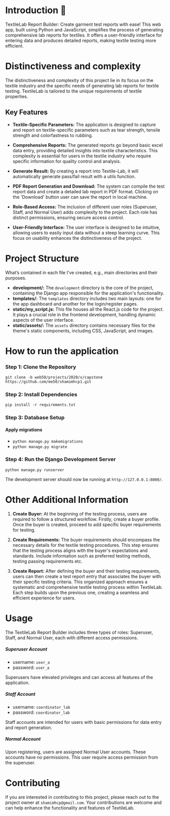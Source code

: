 # Introduction 🚀
TextileLab Report Builder: Create garment test reports with ease! This web app, built using Python and JavaScript, simplifies the process of generating comprehensive lab reports for textiles. It offers a user-friendly interface for entering data and produces detailed reports, making textile testing more efficient. 

# Distinctiveness and complexity
The distinctiveness and complexity of this project lie in its focus on the textile industry and the specific needs of generating lab reports for textile testing. TextileLab is tailored to the unique requirements of textile properties.

## Key Features
- **Textile-Specific Parameters:** The application is designed to capture and report on textile-specific parameters such as tear strength, tensile strength and colorfastness to rubbing.

- **Comprehensive Reports:** The generated reports go beyond basic excel data entry, providing detailed insights into textile characteristics. This complexity is essential for users in the textile industry who require specific information for quality control and analysis.

- **Generate Result:** By creating a report into Textile-Lab, it will automatically generate pass/fail result with a utils function.

- **PDF Report Generation and Download:** The system can compile the test report data and create a detailed lab report in PDF format. Clicking on the 'Download' button user can save the report in local machine.

- **Role-Based Access:** The inclusion of different user roles (Superuser, Staff, and Normal User) adds complexity to the project. Each role has distinct permissions, ensuring secure access control.

- **User-Friendly Interface:** The user interface is designed to be intuitive, allowing users to easily input data without a steep learning curve. This focus on usability enhances the distinctiveness of the project.

# Project Structure
What’s contained in each file I've created, e.g., main directories and their purposes.

- **development/:** The `development` directory is the core of the project, containing the Django app responsible for the application's functionality.
- **templates/:** The `templates` directory includes two main layouts: one for the app dashboard and another for the login/register pages. 
- **static/my_script.js:** This file houses all the React.js code for the project. It plays a crucial role in the frontend development, handling dynamic aspects of the user interface.
- **static/assets/:** The `assets` directory contains necessary files for the theme's static components, including CSS, JavaScript, and images. 

# How to run the application

### Step 1: Clone the Repository
`git clone -b web50/projects/2020/x/capstone https://github.com/me50/shamimhcp1.git`

### Step 2: Install Dependencies
`pip install -r requirements.txt`

### Step 3: Database Setup
#### Apply migrations
- `python manage.py makemigrations`
- `python manage.py migrate`

### Step 4: Run the Django Development Server
`python manage.py runserver`

The development server should now be running at `http://127.0.0.1:8000/`.

# Other Additional Information
1. **Create Buyer:** At the beginning of the testing process, users are required to follow a structured workflow. Firstly, create a buyer profile. Once the buyer is created, proceed to add specific buyer requirements for testing.

2. **Create Requirements:** The buyer requirements should encompass the necessary details for the textile testing procedures. This step ensures that the testing process aligns with the buyer's expectations and standards. Include information such as preferred testing methods, testing passing requirements etc.

3. **Create Report:** After defining the buyer and their testing requirements, users can then create a test report entry that associates the buyer with their specific testing criteria. This organized approach ensures a systematic and comprehensive textile testing process within TextileLab. Each step builds upon the previous one, creating a seamless and efficient experience for users.

# Usage
The TextileLab Report Builder includes three types of roles: Superuser, Staff, and Normal User, each with different access permissions.

##### Superuser Account
- username: `user_a`
- password: `user_a`

Superusers have elevated privileges and can access all features of the application.

##### Staff Account
- username: `coordinator_lab`
- password: `coordinator_lab`

Staff accounts are intended for users with basic permissions for data entry and report generation.

##### Normal Account
Upon registering, users are assigned Normal User accounts. These accounts have no permissions. This user require access permission from the superuser.

# Contributing
If you are interested in contributing to this project, please reach out to the project owner at `shamimhcp@gmail.com`. Your contributions are welcome and can help enhance the functionality and features of TextileLab.